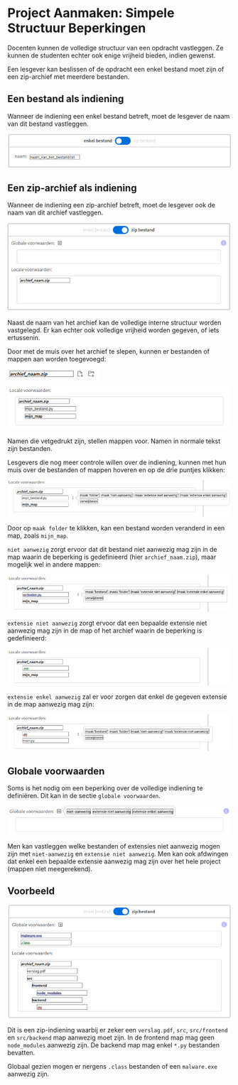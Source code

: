 # Project Aanmaken: Simpele Structuur Beperkingen

Docenten kunnen de volledige structuur van een opdracht vastleggen. Ze kunnen de studenten echter ook enige vrijheid bieden, indien gewenst.

Een lesgever kan beslissen of de opdracht een enkel bestand moet zijn of een zip-archief met meerdere bestanden.

## Een bestand als indiening

Wanneer de indiening een enkel bestand betreft, moet de lesgever de naam van dit bestand vastleggen.

![File indiening](images/file_indiening.png)

## Een zip-archief als indiening

Wanneer de indiening een zip-archief betreft, moet de lesgever ook de naam van dit archief vastleggen.

![File indiening](images/zip_indiening.png)

Naast de naam van het archief kan de volledige interne structuur worden vastgelegd. Er kan echter ook volledige vrijheid worden gegeven, of iets ertussenin.

Door met de muis over het archief te slepen, kunnen er bestanden of mappen aan worden toegevoegd:

![hover_zip](images/hover_zip.png)

![map_bestand_lokaal](images/map_bestand_lokaal.png)

Namen die vetgedrukt zijn, stellen mappen voor. Namen in normale tekst zijn bestanden.

Lesgevers die nog meer controle willen over de indiening, kunnen met hun muis over de bestanden of mappen hoveren en op de drie puntjes klikken:

![constraint_veranderen](images/constraint_veranderen.png)

Door op `maak folder` te klikken, kan een bestand worden veranderd in een map, zoals `mijn_map`.

`niet aanwezig` zorgt ervoor dat dit bestand niet aanwezig mag zijn in de map waarin de beperking is gedefinieerd (hier `archief_naam.zip`), maar mogelijk wel in andere mappen:

![verboden](images/verboden.png)

`extensie niet aanwezig` zorgt ervoor dat een bepaalde extensie niet aanwezig mag zijn in de map of het archief waarin de beperking is gedefinieerd:

![extensie_verboden](images/extensie_verboden.png)

`extensie enkel aanwezig` zal er voor zorgen dat enkel de gegeven extensie in de map aanwezig mag zijn:

![alleen_extensie](images/alleen_extensie.png)

## Globale voorwaarden

Soms is het nodig om een beperking over de volledige indiening te definiëren. Dit kan in de sectie `globale voorwaarden`.

![global](images/global.png)

Men kan vastleggen welke bestanden of extensies niet aanwezig mogen zijn met `niet-aanwezig` en `extensie niet aanwezig`. Men kan ook afdwingen dat enkel een bepaalde extensie aanwezig mag zijn over het hele project (mappen niet meegerekend).

## Voorbeeld

![voorbeeld](images/voorbeeld.png)

Dit is een zip-indiening waarbij er zeker een `verslag.pdf`, `src`, `src/frontend` en `src/backend` map aanwezig moet zijn. In de frontend map mag geen `node_modules` aanwezig zijn. De backend map mag enkel `*.py` bestanden bevatten.

Globaal gezien mogen er nergens `.class` bestanden of een `malware.exe` aanwezig zijn.
